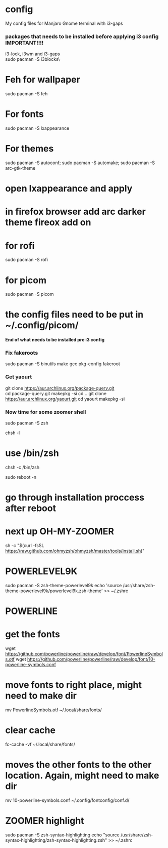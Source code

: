 # config
My config files for Manjaro Gnome terminal with i3-gaps


### packages that needs to be installed before applying i3 config IMPORTANT!!!!

i3-lock, i3wm and i3-gaps\
sudo pacman -S i3blocks\

# Feh for wallpaper
sudo pacman -S feh

# For fonts
sudo pacman -S lxappearance

# For themes
sudo pacman -S autoconf;
sudo pacman -S automake;
sudo pacman -S arc-gtk-theme

# open lxappearance and apply

# in firefox browser add arc darker theme fireox add on

# for rofi
sudo pacman -S rofi

# for picom
sudo pacman -S picom
# the config files need to be put in ~/.config/picom/

#### End of what needs to be installed pre i3 config

### Fix fakeroots
sudo pacman -S binutils make gcc pkg-config fakeroot

### Get yaourt
git clone https://aur.archlinux.org/package-query.git      
cd package-query.git
makepkg -si
cd ..
git clone https://aur.archlinux.org/yaourt.git
cd yaourt
makepkg -si

### Now time for some zoomer shell

sudo pacman -S zsh

chsh -l
# use /bin/zsh

chsh -c /bin/zsh

sudo reboot -n

# go through installation proccess after reboot
# next up OH-MY-ZOOMER
sh -c "$(curl -fsSL https://raw.github.com/ohmyzsh/ohmyzsh/master/tools/install.sh)"

# POWERLEVEL9K
sudo pacman -S zsh-theme-powerlevel9k
echo 'source /usr/share/zsh-theme-powerlevel9k/powerlevel9k.zsh-theme' >> ~/.zshrc

# POWERLINE
# get the fonts
wget https://github.com/powerline/powerline/raw/develop/font/PowerlineSymbols.otf
wget https://github.com/powerline/powerline/raw/develop/font/10-powerline-symbols.conf

# move fonts to right place, might need to make dir
mv PowerlineSymbols.otf ~/.local/share/fonts/

# clear cache
fc-cache -vf ~/.local/share/fonts/

# moves the other fonts to the other location. Again, might need to make dir
mv 10-powerline-symbols.conf ~/.config/fontconfig/conf.d/

# ZOOMER highlight

sudo pacman -S zsh-syntax-highlighting 
echo "source /usr/share/zsh-syntax-highlighting/zsh-syntax-highlighting.zsh" >> ~/.zshrc
